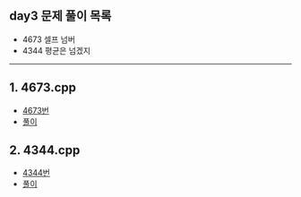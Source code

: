 ## day3 문제 풀이 목록
- 4673 셀프 넘버
- 4344 평균은 넘겠지

---
## 1. 4673.cpp
- [4673번](https://www.acmicpc.net/problem/4673)
- [풀이](4673.cpp)

## 2. 4344.cpp
- [4344번](https://www.acmicpc.net/problem/4344)
- [풀이](4344.cpp)
